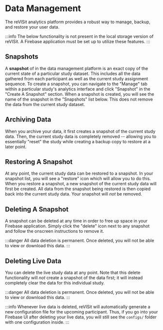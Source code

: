 # Data Management

The reVISit analytics platform provides a robust way to manage, backup, and restore your user data.

:::info
The below functionality is not present in the local storage version of reVISit. A Firebase application must be set up to utilize these features.
:::

## Snapshots

A **snapshot** of in the data management platform is an exact copy of the current state of a particular study dataset. This includes all the data gathered from each participant as well as the current study assignment sequence. To create a snapshot, you can navigate to the "Manage" tab within a particular study's analytics interface and click "Snapshot" in the "Create A Snapshot" section. When a snapshot is created, you will see the name of the snapshot in the "Snapshots" list below. This does not remove the data from the current study dataset.

## Archiving Data

When you archive your data, it first creates a snapshot of the current study data. Then, the current study data is completely removed -- allowing you to essentially "reset" the study while creating a backup copy to restore at a later point.

## Restoring A Snapshot

At any point, the current study data can be restored to a snapshot. In your snapshot list, you will see a "restore" icon which will allow you to do this. When you restore a snapshot, a new snapshot of the current study data will first be created. All data from the snapshot being restored is then copied back into the current study data. Your snapshot will _not_ be removed.

## Deleting A Snapshot

A snapshot can be deleted at any time in order to free up space in your Firebase application. Simply click the "delete" icon next to any snapshot and follow the onscreen instructions to remove it.

:::danger
All data deletion is permanent. Once deleted, you will not be able to view or download this data.
:::

## Deleting Live Data

You can delete the live study data at any point. Note that this delete functionality will _not_ create a snapshot of the data first; it will instead completely clear the data for this individual study.

:::danger
All data deletion is permanent. Once deleted, you will not be able to view or download this data.
:::

:::info
Whenever live data is deleted, reVISit will automatically generate a new configuration file for the upcoming participant. Thus, if you go into your Firebase UI after deleting your live data, you will still see the `configs/` folder with one configuration inside.
:::

